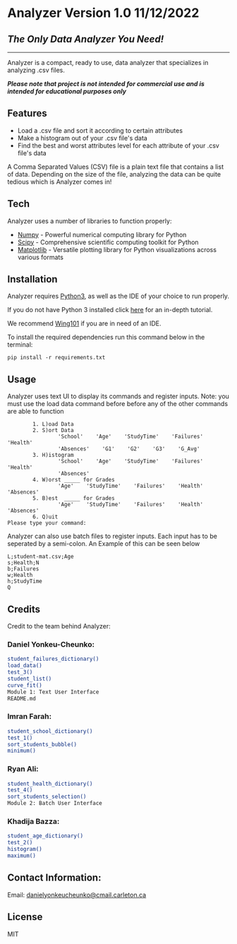 # Analyzer Version 1.0 11/12/2022

## _The Only Data Analyzer You Need!_

---

Analyzer is a compact, ready to use, data analyzer that specializes in analyzing .csv files.

_**Please note that project is not intended for commercial use and is intended for educational purposes only**_

## Features

- Load a .csv file and sort it according to certain attributes
- Make a histogram out of your .csv file's data
- Find the best and worst attributes level for each attribute of your .csv file's data

A Comma Separated Values (CSV) file is a plain text file that contains a list of data. Depending on the size of the file, analyzing the data can be quite tedious which is Analyzer comes in!

## Tech

Analyzer uses a number of libraries to function properly:

- [Numpy] - Powerful numerical computing library for Python
- [Scipy] - Comprehensive scientific computing toolkit for Python
- [Matplotlib] - Versatile plotting library for Python visualizations across various formats

## Installation

Analyzer requires [Python3], as well as the IDE of your choice to run properly.

If you do not have Python 3 installed click [here] for an in-depth tutorial.

We recommend [Wing101] if you are in need of an IDE.

To install the required dependencies run this command below in the terminal:

```
pip install -r requirements.txt
```

## Usage

Analyzer uses text UI to display its commands and register inputs.
Note: you must use the load data command before before any of the other commands are able to function

```
        1. L)oad Data
        2. S)ort Data
                'School'    'Age'    'StudyTime'    'Failures'    'Health'
                'Absences'    'G1'    'G2'    'G3'    'G_Avg'
        3. H)istogram
                'School'    'Age'    'StudyTime'    'Failures'    'Health'
                'Absences'
        4. W)orst _____ for Grades
                'Age'    'StudyTime'    'Failures'    'Health'    'Absences'
        5. B)est  _____ for Grades
                'Age'    'StudyTime'    'Failures'    'Health'    'Absences'
        6. Q)uit
Please type your command:
```

Analyzer can also use batch files to register inputs.
Each input has to be seperated by a semi-colon.
An Example of this can be seen below

```
L;student-mat.csv;Age
s;Health;N
b;Failures
w;Health
h;StudyTime
Q
```

## Credits

Credit to the team behind Analyzer:

### Daniel Yonkeu-Cheunko:

```sh
student_failures_dictionary()
load_data()
test_3()
student_list()
curve_fit()
Module 1: Text User Interface
README.md
```

### Imran Farah:

```sh
student_school_dictionary()
test_1()
sort_students_bubble()
minimum()
```

### Ryan Ali:

```sh
student_health_dictionary()
test_4()
sort_students_selection()
Module 2: Batch User Interface
```

### Khadija Bazza:

```sh
student_age_dictionary()
test_2()
histogram()
maximum()
```

## Contact Information:

Email: danielyonkeucheunko@cmail.carleton.ca

## License

MIT

[Python3]: https://www.python.org/downloads/
[here]: https://www.digitalocean.com/community/tutorials/install-python-windows-10
[Wing101]: https://wingware.com/downloads/wing-101
[Numpy]: https://numpy.org/install/
[Scipy]: https://scipy.org/install/
[Matplotlib]: https://matplotlib.org/stable/users/installing/index.html
